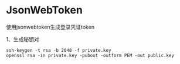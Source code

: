# JsonWebToken
使用jsonwebtoken生成登录凭证token

1、生成秘钥对
```
ssh-keygen -t rsa -b 2048 -f private.key
openssl rsa -in private.key -pubout -outform PEM -out public.key
```

